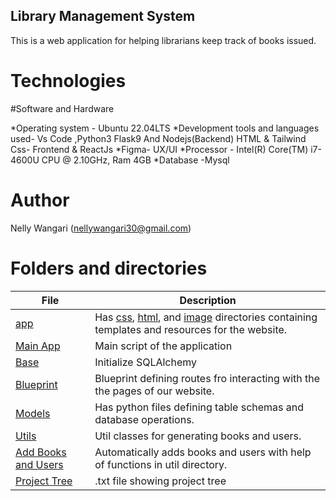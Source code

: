 ## Library Management System

This is a web application for helping librarians keep track of books issued.

# Technologies

#Software and Hardware

*Operating system - Ubuntu 22.04LTS
*Development tools and languages used- Vs Code ,Python3 Flask9 And Nodejs(Backend)
 HTML & Tailwind Css- Frontend & ReactJs
*Figma- UX/UI
*Processor - Intel(R) Core(TM) i7-4600U CPU @ 2.10GHz, Ram 4GB
*Database -Mysql 



# Author
Nelly Wangari (nellywangari30@gmail.com)

# Folders and directories
|   **File**   |   **Description**   |
| -------------- | --------------------- |
|[app](/build/app/) | Has [css](/build/app/static/), [html](/build/app/templates/), and [image](/build/app/static/img/) directories containing templates and resources for the website.|
|[Main App](/build/app/lbs.py)| Main script of the application|
|[Base](/build/app/common/base.py)| Initialize SQLAlchemy|
|[Blueprint](/build/app/blueprint/)| Blueprint defining routes fro interacting with the the pages of our website.|
|[Models](/build/app/models/)| Has python files defining table schemas and database operations.|
|[Utils](./build/app/utils/)| Util classes for generating books and users.|
|[Add Books and Users](./build/app/auto_insert_book_users.py)| Automatically adds books and users with help of functions in util directory.|
|[Project Tree](./lbs_tree.txt)| .txt file showing project tree|
